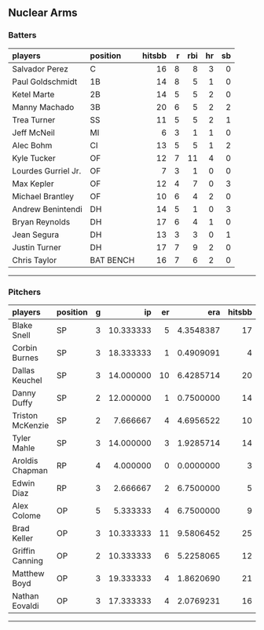## Nuclear Arms

### Batters

 
|players             |position  | hitsbb|  r| rbi| hr| sb| 
|:-------------------|:---------|------:|--:|---:|--:|--:| 
|Salvador Perez      |C         |     16|  8|   8|  3|  0| 
|Paul Goldschmidt    |1B        |     14|  8|   5|  1|  0| 
|Ketel Marte         |2B        |     14|  5|   5|  2|  0| 
|Manny Machado       |3B        |     20|  6|   5|  2|  2| 
|Trea Turner         |SS        |     11|  5|   5|  2|  1| 
|Jeff McNeil         |MI        |      6|  3|   1|  1|  0| 
|Alec Bohm           |CI        |     13|  5|   5|  1|  2| 
|Kyle Tucker         |OF        |     12|  7|  11|  4|  0| 
|Lourdes Gurriel Jr. |OF        |      7|  3|   1|  0|  0| 
|Max Kepler          |OF        |     12|  4|   7|  0|  3| 
|Michael Brantley    |OF        |     10|  6|   4|  2|  0| 
|Andrew Benintendi   |DH        |     14|  5|   1|  0|  3| 
|Bryan Reynolds      |DH        |     17|  6|   4|  1|  0| 
|Jean Segura         |DH        |     13|  3|   3|  0|  1| 
|Justin Turner       |DH        |     17|  7|   9|  2|  0| 
|Chris Taylor        |BAT BENCH |     16|  7|   6|  2|  0| 


* * *

### Pitchers

 
|players          |position |  g|        ip| er|       era| hitsbb|      whip| so|  w| sv| 
|:----------------|:--------|--:|---------:|--:|---------:|------:|---------:|--:|--:|--:| 
|Blake Snell      |SP       |  3| 10.333333|  5| 4.3548387|     17| 1.6451613| 17|  0|  0| 
|Corbin Burnes    |SP       |  3| 18.333333|  1| 0.4909091|      4| 0.2181818| 30|  1|  0| 
|Dallas Keuchel   |SP       |  3| 14.000000| 10| 6.4285714|     20| 1.4285714|  9|  0|  0| 
|Danny Duffy      |SP       |  2| 12.000000|  1| 0.7500000|     14| 1.1666667| 11|  2|  0| 
|Triston McKenzie |SP       |  2|  7.666667|  4| 4.6956522|     10| 1.3043478| 11|  0|  0| 
|Tyler Mahle      |SP       |  3| 14.000000|  3| 1.9285714|     14| 1.0000000| 22|  1|  0| 
|Aroldis Chapman  |RP       |  4|  4.000000|  0| 0.0000000|      3| 0.7500000| 11|  1|  1| 
|Edwin Diaz       |RP       |  3|  2.666667|  2| 6.7500000|      5| 1.8750000|  2|  1|  0| 
|Alex Colome      |OP       |  5|  5.333333|  4| 6.7500000|      9| 1.6875000|  5|  0|  2| 
|Brad Keller      |OP       |  3| 10.333333| 11| 9.5806452|     25| 2.4193548|  8|  1|  0| 
|Griffin Canning  |OP       |  2| 10.333333|  6| 5.2258065|     12| 1.1612903| 12|  0|  0| 
|Matthew Boyd     |OP       |  3| 19.333333|  4| 1.8620690|     21| 1.0862069| 14|  2|  0| 
|Nathan Eovaldi   |OP       |  3| 17.333333|  4| 2.0769231|     16| 0.9230769| 14|  2|  0| 


* * *


